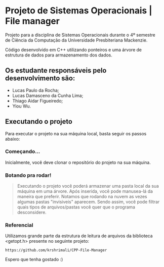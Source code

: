 # Projeto de Sistemas Operacionais | File manager

 Projeto para a disciplina de Sistemas Operacionais durante o 4º semestre de Ciência da Computação da Universidade Presbiteriana Mackenzie.

 Código desenvolvido em C++ utilizando ponteiros e uma árvore de estrutura de dados para armazenamento dos dados.

 ## Os estudante responsáveis pelo desenvolvimento são:

 - Lucas Paulo da Rocha;
 - Lucas Damasceno da Cunha Lima;
 - Thiago Aidar Figueiredo;
 - Yiou Wu.

 ## Executando o projeto

 Para executar o projeto na sua máquina local, basta seguir os passos abaixo:

 ### Começando...

 Inicialmente, você deve clonar o repositório do projeto na sua máquina.

 ### Botando pra rodar!

 > Executando o projeto você poderá armazenar uma pasta local da sua máquina em uma árvore. Após inserida, você pode manusea-lá da maneira que preferir.
 > Notamos que rodando na nuvem as vezes algumas pastas "invisiveis" aparecem. Sendo assim, você pode filtrar quais tipos de arquivos/pastas você quer que o programa desconsidere.

 ### Referencial

 Utilizamos grande parte da estrutura de leitura de arquivos da biblioteca <getopt.h> presente no seguinte projeto:

 ```
 https://github.com/krshrimali/CPP-File-Manager
 ```

 Espero que tenha gostado :)
